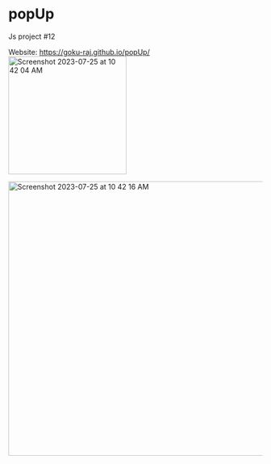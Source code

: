 # popUp
Js project #12

Website: https://goku-raj.github.io/popUp/ <br>
<img width="234" alt="Screenshot 2023-07-25 at 10 42 04 AM" src="https://github.com/goku-raj/popUp/assets/113906770/5a07e143-674d-497d-8f66-a91aaf29a72b"><br>

<img width="544" alt="Screenshot 2023-07-25 at 10 42 16 AM" src="https://github.com/goku-raj/popUp/assets/113906770/bef7dfa5-b58f-4358-8d03-77e2737ff711">
